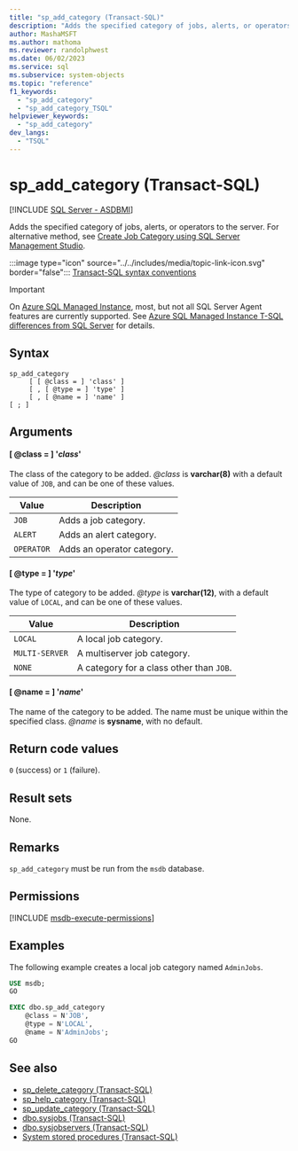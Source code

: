 ```yaml
---
title: "sp_add_category (Transact-SQL)"
description: "Adds the specified category of jobs, alerts, or operators to the server."
author: MashaMSFT
ms.author: mathoma
ms.reviewer: randolphwest
ms.date: 06/02/2023
ms.service: sql
ms.subservice: system-objects
ms.topic: "reference"
f1_keywords:
  - "sp_add_category"
  - "sp_add_category_TSQL"
helpviewer_keywords:
  - "sp_add_category"
dev_langs:
  - "TSQL"
---
```

# sp_add_category (Transact-SQL)

[!INCLUDE [SQL Server - ASDBMI](../../includes/applies-to-version/sql-asdbmi.md)]

Adds the specified category of jobs, alerts, or operators to the server. For alternative method, see [Create Job Category using SQL Server Management Studio](../../ssms/agent/create-a-job-category.md).

:::image type="icon" source="../../includes/media/topic-link-icon.svg" border="false"::: [Transact-SQL syntax conventions](../../t-sql/language-elements/transact-sql-syntax-conventions-transact-sql.md)

> [!IMPORTANT]  
> On [Azure SQL Managed Instance](/azure/sql-database/sql-database-managed-instance), most, but not all SQL Server Agent features are currently supported. See [Azure SQL Managed Instance T-SQL differences from SQL Server](/azure/sql-database/sql-database-managed-instance-transact-sql-information#sql-server-agent) for details.

## Syntax

```syntaxsql
sp_add_category
     [ [ @class = ] 'class' ]
     [ , [ @type = ] 'type' ]
     [ , [ @name = ] 'name' ]
[ ; ]
```

## Arguments

#### [ @class = ] '*class*'

The class of the category to be added. *@class* is **varchar(8)** with a default value of `JOB`, and can be one of these values.

| Value | Description |
| --- | --- |
| `JOB` | Adds a job category. |
| `ALERT` | Adds an alert category. |
| `OPERATOR` | Adds an operator category. |

#### [ @type = ] '*type*'

The type of category to be added. *@type* is **varchar(12)**, with a default value of `LOCAL`, and can be one of these values.

| Value | Description |
| --- | --- |
| `LOCAL` | A local job category. |
| `MULTI-SERVER` | A multiserver job category. |
| `NONE` | A category for a class other than `JOB`. |

#### [ @name = ] '*name*'

The name of the category to be added. The name must be unique within the specified class. *@name* is **sysname**, with no default.

## Return code values

`0` (success) or `1` (failure).

## Result sets

None.

## Remarks

`sp_add_category` must be run from the `msdb` database.

## Permissions

[!INCLUDE [msdb-execute-permissions](../../includes/msdb-execute-permissions.md)]

## Examples

The following example creates a local job category named `AdminJobs`.

```sql
USE msdb;
GO

EXEC dbo.sp_add_category
    @class = N'JOB',
    @type = N'LOCAL',
    @name = N'AdminJobs';
GO
```

## See also

- [sp_delete_category (Transact-SQL)](sp-delete-category-transact-sql.md)
- [sp_help_category (Transact-SQL)](sp-help-category-transact-sql.md)
- [sp_update_category (Transact-SQL)](sp-update-category-transact-sql.md)
- [dbo.sysjobs (Transact-SQL)](../system-tables/dbo-sysjobs-transact-sql.md)
- [dbo.sysjobservers (Transact-SQL)](../system-tables/dbo-sysjobservers-transact-sql.md)
- [System stored procedures (Transact-SQL)](system-stored-procedures-transact-sql.md)
